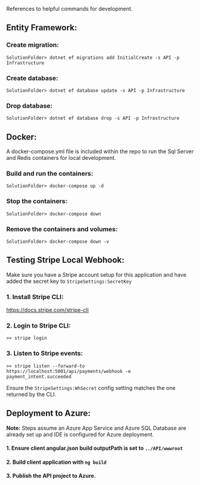 ﻿References to helpful commands for development.

## Entity Framework:
###  Create migration:
`SolutionFolder> dotnet ef migrations add InitialCreate -s API -p Infrastructure`

### Create database:
`SolutionFolder> dotnet ef database update -s API -p Infrastructure`

### Drop database:
`SolutionFolder> dotnet ef database drop -s API -p Infrastructure`


## Docker:
A docker-compose.yml file is included within the repo to run the Sql Server and Redis containers for local development.

### Build and run the containers:
`SolutionFolder> docker-compose up -d`

### Stop the containers:
`SolutionFolder> docker-compose down`

### Remove the containers and volumes:
`SolutionFolder> docker-compose down -v`


## Testing Stripe Local Webhook:
Make sure you have a Stripe account setup for this application and have added the secret key to `StripeSettings:SecretKey`

### 1. Install Stripe CLI:
https://docs.stripe.com/stripe-cli

### 2. Login to Stripe CLI:
`>> stripe login`

### 3. Listen to Stripe events:
`>> stripe listen --forward-to https://localhost:5001/api/payments/webhook -e payment_intent.succeeded`

Ensure the `StripeSettings:WhSecret` config setting matches the one returned by the CLI.


## Deployment to Azure:
**Note:** Steps assume an Azure App Service and Azure SQL Database are already set up and IDE is configured for Azure deployment.
#### 1. Ensure client angular.json build outputPath is set to `../API/wwwroot`
#### 2. Build client application with `ng build`
#### 3. Publish the API project to Azure.